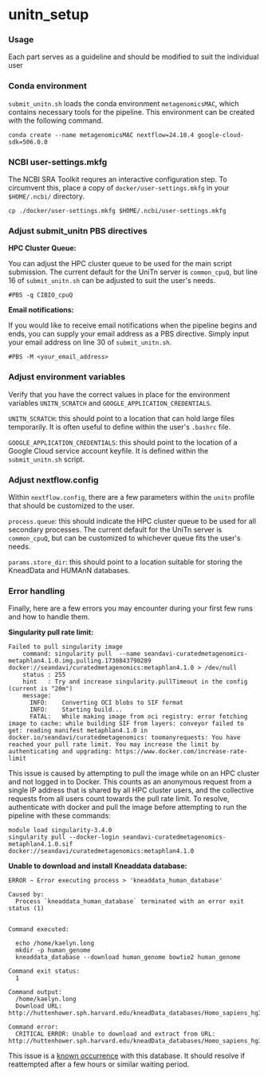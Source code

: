 # unitn_setup

### Usage
Each part serves as a guideline and should be modified to suit the individual user

### Conda environment
`submit_unitn.sh` loads the conda environment `metagenomicsMAC`, which contains necessary tools for the pipeline.
This environment can be created with the following command.
```
conda create --name metagenomicsMAC nextflow=24.10.4 google-cloud-sdk=506.0.0
```

### NCBI user-settings.mkfg
The NCBI SRA Toolkit requres an interactive configuration step. To circumvent this, place a copy of `docker/user-settings.mkfg` in your `$HOME/.ncbi/` directory.
```
cp ./docker/user-settings.mkfg $HOME/.ncbi/user-settings.mkfg
```

### Adjust submit_unitn PBS directives
**HPC Cluster Queue:**

You can adjust the HPC cluster queue to be used for the main script submission. The current default for the UniTn server is `common_cpuQ`, but line 16 of `submit_unitn.sh` can be adjusted to suit the user's needs.
```
#PBS -q CIBIO_cpuQ
```

**Email notifications:**

If you would like to receive email notifications when the pipeline begins and ends, you can supply your email address as a PBS directive.
Simply input your email address on line 30 of `submit_unitn.sh`.
```
#PBS -M <your_email_address>
```

### Adjust environment variables
Verify that you have the correct values in place for the environment variables `UNITN_SCRATCH` and `GOOGLE_APPLICATION_CREDENTIALS`.

`UNITN_SCRATCH`: this should point to a location that can hold large files temporarily. It is often useful to define within the user's `.bashrc` file.

`GOOGLE_APPLICATION_CREDENTIALS`: this should point to the location of a Google Cloud service account keyfile. It is defined within the `submit_unitn.sh` script.

### Adjust nextflow.config
Within `nextflow.config`, there are a few parameters within the `unitn` profile that should be customized to the user.

`process.queue`: this should indicate the HPC cluster queue to be used for all secondary processes. The current default for the UniTn server is `common_cpuQ`, but can be customized to whichever queue fits the user's needs.

`params.store_dir`: this should point to a location suitable for storing the KneadData and HUMAnN databases.

### Error handling
Finally, here are a few errors you may encounter during your first few runs and how to handle them.

**Singularity pull rate limit:**
```
Failed to pull singularity image
    command: singularity pull  --name seandavi-curatedmetagenomics-metaphlan4.1.0.img.pulling.1730843790289 docker://seandavi/curatedmetagenomics:metaphlan4.1.0 > /dev/null
    status : 255
    hint   : Try and increase singularity.pullTimeout in the config (current is "20m")
    message:
      INFO:    Converting OCI blobs to SIF format
      INFO:    Starting build...
      FATAL:   While making image from oci registry: error fetching image to cache: while building SIF from layers: conveyor failed to get: reading manifest metaphlan4.1.0 in docker.io/seandavi/curatedmetagenomics: toomanyrequests: You have reached your pull rate limit. You may increase the limit by authenticating and upgrading: https://www.docker.com/increase-rate-limit
```
This issue is caused by attempting to pull the image while on an HPC cluster and not logged in to Docker. This counts as an anonymous request from a single IP address that is shared by all HPC cluster users, and the collective requests from all users count towards the pull rate limit. To resolve, authenticate with docker and pull the image before attempting to run the pipeline with these commands:
```
module load singularity-3.4.0
singularity pull --docker-login seandavi-curatedmetagenomics-metaphlan4.1.0.sif docker://seandavi/curatedmetagenomics:metaphlan4.1.0
```

**Unable to download and install Kneaddata database:**
```
ERROR ~ Error executing process > 'kneaddata_human_database'

Caused by:
  Process `kneaddata_human_database` terminated with an error exit status (1)


Command executed:

  echo /home/kaelyn.long
  mkdir -p human_genome
  kneaddata_database --download human_genome bowtie2 human_genome

Command exit status:
  1

Command output:
  /home/kaelyn.long
  Download URL: http://huttenhower.sph.harvard.edu/kneadData_databases/Homo_sapiens_hg37_and_human_contamination_Bowtie2_v0.1.tar.gz

Command error:
  CRITICAL ERROR: Unable to download and extract from URL: http://huttenhower.sph.harvard.edu/kneadData_databases/Homo_sapiens_hg37_and_human_contamination_Bowtie2_v0.1.tar.gz
```
This issue is a [known occurrence](https://forum.biobakery.org/t/unable-to-download-and-install-kneaddata-database/1358) with this database. It should resolve if reattempted after a few hours or similar waiting period.
